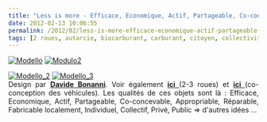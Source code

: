 ```yaml
---
title: "Less is more - Efficace, Economique, Actif, Partageable, Co-concevable, Appropriable, Réparable, Fabricable localement, Individuel, Collectif, Privé, Public"
date: 2012-02-13 10:06:55
permalink: /2012/02/less-is-more-efficace-economique-actif-partageable-co-concevable-appropriable-reparable-fabricable-l.html
tags: [2 roues, autarcie, biocarburant, carburant, citoyen, collectivité, commuter, Efficacité énergétique, innovation, intelligence collective, léger, low cost, mode doux, multimodes, obésité, open innovation, open source, Précarité, robustesse, Santé, sécurité, simplicité, véhicule mono-usage]
---
```


<p><a href="https://gabrielplassat.github.io/transportsdufutur/wp-content/uploads/sites/6/old/6a0120a66d2ad4970b01676240e1f4970b-800wi.jpg" rel="lightbox"><img alt="Modello" class="asset  asset-image at-xid-6a0120a66d2ad4970b01676240e1f4970b" src="/wp-content/uploads/sites/6/old/6a0120a66d2ad4970b01676240e1f4970b-500wi.jpg" style="margin-left: auto;margin-right: auto" title="Modello" /></a> <a href="https://gabrielplassat.github.io/transportsdufutur/wp-content/uploads/sites/6/old/6a0120a66d2ad4970b0168e7429239970c-800wi.jpg" rel="lightbox"><img alt="Modulo2" class="asset  asset-image at-xid-6a0120a66d2ad4970b0168e7429239970c" src="/wp-content/uploads/sites/6/old/6a0120a66d2ad4970b0168e7429239970c-500wi.jpg" style="margin-left: auto;margin-right: auto" title="Modulo2" /></a></p> <p style="text-align: justify"><a href="https://gabrielplassat.github.io/transportsdufutur/wp-content/uploads/sites/6/old/6a0120a66d2ad4970b0168e74295a1970c-800wi.jpg" rel="lightbox"><img alt="Modello_2" class="asset  asset-image at-xid-6a0120a66d2ad4970b0168e74295a1970c" src="/wp-content/uploads/sites/6/old/6a0120a66d2ad4970b0168e74295a1970c-500wi.jpg" style="margin-left: auto;margin-right: auto" title="Modello_2" /></a> <a href="https://gabrielplassat.github.io/transportsdufutur/wp-content/uploads/sites/6/old/6a0120a66d2ad4970b01676240eb1b970b-800wi.jpg" rel="lightbox"><img alt="Modello_3" class="asset  asset-image at-xid-6a0120a66d2ad4970b01676240eb1b970b" src="/wp-content/uploads/sites/6/old/6a0120a66d2ad4970b01676240eb1b970b-500wi.jpg" style="margin-left: auto;margin-right: auto" title="Modello_3" /></a><br />Design par <a href="http://www.davidebonannidesign.com/eng/" target="_blank"><strong>Davide Bonanni</strong></a>. Voir également <a href="https://gabrielplassat.github.io/transportsdufutur/2012/02/et-si-les-2-3-roues-etaient-aux-4-roues.html" target="_blank"><strong>ici </strong></a>(2-3 roues) et <a href="https://gabrielplassat.github.io/transportsdufutur/2012/01/co-creer-une-automobile-pour-linstant-cela-ne-sert-a-rien-mais-demain.html" target="_blank"><strong>ici </strong></a>(co-conception des véhicules). Les qualités de ces objets sont là : Efficace, Economique, Actif, Partageable, Co-concevable, Appropriable, Réparable, Fabricable localement, Individuel, Collectif, Privé, Public => d'autres idées ...<br /><br /><br /><br /></p>
